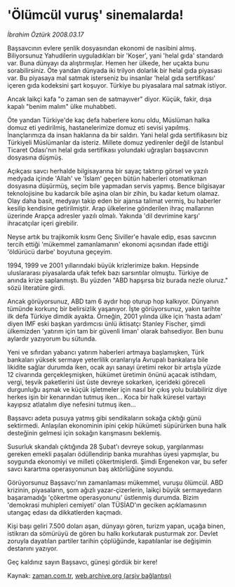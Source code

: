 # 'Ölümcül vuruş'  sinemalarda!

*İbrahim Öztürk 2008.03.17*

<tr><td class="metin" colspan="2" style="padding-top: 20px; padding-left: 5px; padding-right: 10px;">Başsavcının evlere şenlik dosyasından ekonomi de nasibini almış. Biliyorsunuz Yahudilerin uyguladıkları bir 'Koşer', yani 'helal gıda' standardı var. Buna dünyayı da alıştırmışlar. Hemen her ülkede, her uçakta bunu sorabilirsiniz. Öte yandan dünyada iki trilyon dolarlık bir helal gıda piyasası var. Bu piyasaya mal satmak isterseniz bu insanlar 'helal gıda sertifikası' içeren gıda kodeksini şart koşuyor. Türkiye bu piyasalara mal satmak istiyor.</td></tr><tr><td class="metin" colspan="2" style="padding-top: 20px; padding-left: 5px; padding-right: 10px;"><p>Ancak laikçi kafa "o zaman sen de satmayıver" diyor. Küçük, fakir, dışa kapalı "benim malım" ülke muhabbeti. 
<p>Öte yandan Türkiye'de kaç defa haberlere konu oldu, Müslüman halka domuz eti yedirilmiş, hastanelerimize domuz eti sevisi yapılmış. İnançlarımıza da insan haklarına da bir saldırı. Yani helal gıda sertifikasını biz Türkiyeli Müslümanlar da isteriz. Millete domuz yedirenler değil de İstanbul Ticaret Odası'nın helal gıda sertifikası yolundaki uğraşları başsavcının dosyasına düşmüş. 
<p>Açıkçası savcı herhalde bilgisayarına bir sayaç taktırıp görsel ve yazılı medyada içinde 'Allah' ve 'İslam' geçen bütün haberleri otomatikman dosyasına düşürmüş, seçim bile yapmadan servis yapmış. Bence bilgisayar teknolojisine bu kadarcık bile aşina olan bir zihin, bu kadar ketum olamaz. Olay daha basit, medyayı takip eden bir ajansa talimat vermiş, bu haberler kesilip kendisine getirilmiştir. Arap ülkelerine gönderilen ihraç mallarının üzerinde Arapça adresler yazılı olmalı. Yakında 'dil devrimine karşı' ihracatçılar içeri girebilir. 
<p>Neyse artık bu trajikomik kısmı Genç Siviller'e havale edip, esas savcının tercih ettiği 'mükemmel zamanlamanın' ekonomi açısından ifade ettiği 'öldürücü darbe' boyutuna geçeyim. 
<p>1994, 1999 ve 2001 yıllarındaki büyük krizlerimize bakın. Hepsinde uluslararası piyasalarda ufak tefek bazı sarsıntılar olmuştu. Türkiye de anında krize saplanmıştı. Bu yüzden "ABD hapşırsa biz burada nezle oluruz." sözü literatüre girdi. 
<p>Ancak görüyorsunuz, ABD tam 6 aydır hop oturup hop kalkıyor. Dünyanın tümünde korkunç bir belirsizlik yaşanıyor. İşte görüyorsunuz, yakın tarihte ilk defa Türkiye dimdik ayakta. Örneğin, 2001 yılında ülke için 'hasta adam' diyen IMF eski başkan yardımcısı ünlü iktisatçı Stanley Fischer, şimdi ülkemizden 'yatırım için tam bir güvenli liman' olarak bahsediyor. Ben bunu aylardır yazıyorum bu sütunda.
<p>Yeni ve sıfırdan yabancı yatırım haberleri artmaya başlamışken, Türk bankaları yüksek sermaye yeterlilik oranlarıyla Avrupalı bankalara bile likidite sağlar durumda iken, ocak ayı sanayi üretimi rekor bir artışla yüzde 12 civarında gerçekleşmişken, hükümet üretimin önünü açacak istihdam, vergi, teşvik paketlerini üst üste devreye sokarken, içerideki göreceli durgunluğu aşmak ve küçük işletmeler için nasıl bir çıkış yolu bulabiliriz diye herkes işin bir kenarından tutmuş iken... Koca bir halk küresel vartayı kayıpsız atlatalım diye nefesini tutmuş iken...
<p>Başsavcı adeta pusuya yatmış gibi sendikaların sokağa çıktığı günü sektirmedi. Anlaşılan ekonominin ipini çekip hükümeti süpürürken buna halk desteğinin gelmesi için sokağın karışmasını beklemiş. 
<p>Susurluk skandalı çıktığında 28 Şubat'ı devreye sokup, yargılanması gereken emekli paşaları ödüllendirip banka murahhas üyesi yapmışlar, bu soygunda ekonomiyi ve milleti çökertmişlerdi. Şimdi Ergenekon var, bu sefer savcı karartma operasyonunun baş aktörlüğüne soyundu. 
<p>Görüyorsunuz Başsavcı'nın zamanlaması mükemmel, vuruşu ölümcül. ABD krizinin, piyasaların, şom ağızlı yazar-çizerlerin, laikçi büyük sermayedarın başaramadığı 'çökertme operasyonunu' üstlenmiş durumda. Bizim 'demokrasi muhipleri cemiyeti' olan TÜSİAD'ın geciken açıklamasının utangaç edası da dikkatlerden kaçmadı. 
<p>Kişi başı geliri 7.500 doları aşan, dünyayı gören, turizm yapan, uçağa binen, istikrarı da sömürüyü de gören bu halkı korkutarak pusturmak zor. Devlet zoruyla dayatılan partiler tarihin çöplüğünde, kapatılanlar ise değişimin destanını yazıyor. 
<p>Geç kaldınız sayın Başsavcı, güneşi gördük bir kere! <br/></p></p></p></p></p></p></p></p></p></p></p></p></td></tr>

Kaynak: [zaman.com.tr](http://zaman.com.tr/yazar.do?yazino=665532), [web.archive.org (arşiv bağlantısı)](http://web.archive.org/web/20080424083424/http://www.zaman.com.tr:80/yazar.do?yazino=665532)

